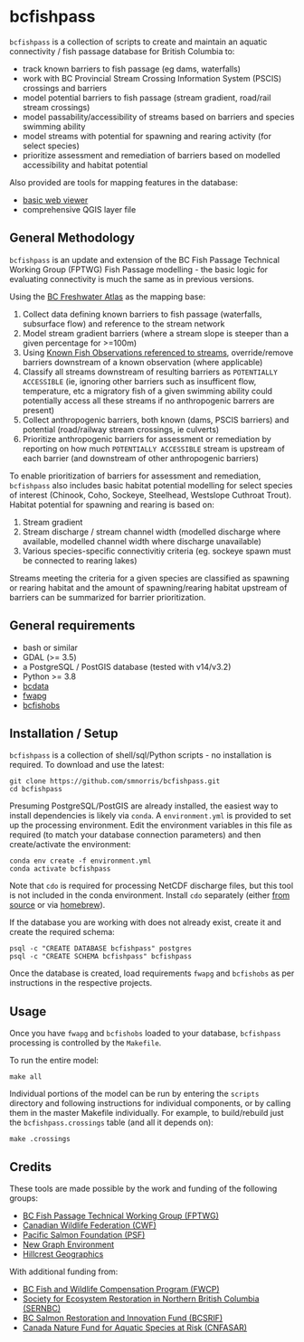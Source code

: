 # bcfishpass

`bcfishpass` is a collection of scripts to create and maintain an aquatic connectivity / fish passage database for British Columbia to:

- track known barriers to fish passage (eg dams, waterfalls)
- work with BC Provincial Stream Crossing Information System (PSCIS) crossings and barriers
- model potential barriers to fish passage (stream gradient, road/rail stream crossings)
- model passability/accessibility of streams based on barriers and species swimming ability
- model streams with potential for spawning and rearing activity (for select species)
- prioritize assessment and remediation of barriers based on modelled accessibility and habitat potential

Also provided are tools for mapping features in the database:

- [basic web viewer](https://www.hillcrestgeo.ca/projects/bcfishpass/)
- comprehensive QGIS layer file



## General Methodology

`bcfishpass` is an update and extension of the BC Fish Passage Technical Working Group (FPTWG) Fish Passage modelling - the basic logic for evaluating connectivity is much the same as in previous versions.

Using the [BC Freshwater Atlas](https://github.com/smnorris/fwapg) as the mapping base:

1. Collect data defining known barriers to fish passage (waterfalls, subsurface flow) and reference to the stream network
2. Model stream gradient barriers (where a stream slope is steeper than a given percentage for >=100m)
3. Using [Known Fish Observations referenced to streams](https://github.com/smnorris/bcfishobs), override/remove barriers downstream of a known observation (where applicable)
4. Classify all streams downstream of resulting barriers as `POTENTIALLY ACCESSIBLE` (ie, ignoring other barriers such as insufficent flow, temperature, etc a migratory fish of a given swimming ability could potentially access all these streams if no anthropogenic barrers are present)
5. Collect anthropogenic barriers, both known (dams, PSCIS barriers) and potential (road/railway stream crossings, ie culverts) 
6. Prioritize anthropogenic barriers for assessment or remediation by reporting on how much `POTENTIALLY ACCESSIBLE` stream is upstream of each barrier (and downstream of other anthropogenic barriers)

To enable prioritization of barriers for assessment and remediation, `bcfishpass` also includes basic habitat potential modelling for select species of interest (Chinook, Coho, Sockeye, Steelhead, Westslope Cuthroat Trout). Habitat potential for spawning and rearing is based on:

1. Stream gradient
2. Stream discharge / stream channel width (modelled discharge where available, modelled channel width where discharge unavailable)
3. Various species-specific connectivitiy criteria (eg. sockeye spawn must be connected to rearing lakes)

Streams meeting the criteria for a given species are classified as spawning or rearing habitat and the amount of spawning/rearing habitat upstream of barriers can be summarized for barrier prioritization.


## General requirements

- bash or similar
- GDAL (>= 3.5)
- a PostgreSQL / PostGIS database (tested with v14/v3.2)
- Python >= 3.8
- [bcdata](https://github.com/smnorris/bcdata)
- [fwapg](https://github.com/smnorris/fwapg)
- [bcfishobs](https://github.com/smnorris/bcfishobs)


## Installation / Setup

`bcfishpass` is a collection of shell/sql/Python scripts - no installation is required. To download and use the latest:

    git clone https://github.com/smnorris/bcfishpass.git
    cd bcfishpass

Presuming PostgreSQL/PostGIS are already installed, the easiest way to install dependencies is likely via `conda`.
A `environment.yml` is provided to set up the processing environment. Edit the environment variables in this file as required (to match your database connection parameters) and then create/activate the environment:

    conda env create -f environment.yml
    conda activate bcfishpass

Note that `cdo` is required for processing NetCDF discharge files, but this tool is not included in the conda environment.
Install `cdo` separately (either [from source](https://code.mpimet.mpg.de/projects/cdo/wiki/Cdo#Download-Compile-Install) or via [homebrew](https://formulae.brew.sh/formula/cdo)).

If the database you are working with does not already exist, create it and create the required schema:

    psql -c "CREATE DATABASE bcfishpass" postgres
    psql -c "CREATE SCHEMA bcfishpass" bcfishpass

Once the database is created, load requirements `fwapg` and `bcfishobs` as per instructions in the respective projects.

## Usage

Once you have `fwapg` and `bcfishobs` loaded to your database, `bcfishpass` processing is controlled by the `Makefile`.

To run the entire model:

`make all`

Individual portions of the model can be run by entering the `scripts` directory and following instructions for individual components, or by calling them in the master Makefile individually. For example, to build/rebuild just the `bcfishpass.crossings` table (and all it depends on):

`make .crossings`

## Credits

These tools are made possible by the work and funding of the following groups:

- [BC Fish Passage Technical Working Group (FPTWG)](https://www2.gov.bc.ca/gov/content/environment/plants-animals-ecosystems/fish/aquatic-habitat-management/fish-passage)
- [Canadian Wildlife Federation (CWF)](https://cwf-fcf.org/en/explore/fish-passage/breaking-down-barriers.html)
- [Pacific Salmon Foundation (PSF)](https://psf.ca/)
- [New Graph Environment](https://www.newgraphenvironment.com/)
- [Hillcrest Geographics](https://www.hillcrestgeo.ca)

With additional funding from:

- [BC Fish and Wildlife Compensation Program (FWCP)](https://fwcp.ca/)
- [Society for Ecosystem Restoration in Northern British Columbia (SERNBC)](https://sernbc.ca/)
- [BC Salmon Restoration and Innovation Fund (BCSRIF)](https://www.dfo-mpo.gc.ca/fisheries-peches/initiatives/fish-fund-bc-fonds-peche-cb/index-eng.html)
- [Canada Nature Fund for Aquatic Species at Risk (CNFASAR)](https://www.dfo-mpo.gc.ca/species-especes/sara-lep/cnfasar-fnceap/index-eng.html)
